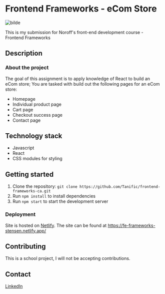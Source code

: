 # Frontend Frameworks - eCom Store

![bilde](https://github.com/user-attachments/assets/e63861ca-2705-4074-8a82-09457c9bbee6)

This is my submission for Noroff's front-end development course - Frontend Frameworks

## Description

### About the project
The goal of this assignment is to apply knowledge of React to build an eCom store;
You are tasked with build out the following pages for an eCom store:
- Homepage
- Individual product page
- Cart page
- Checkout success page
- Contact page

## Technology stack
- Javascript
- React
- CSS modules for styling

## Getting started
1. Clone the repository: `git clone https://github.com/Tanific/frontend-frameworks-ca.git`
2. Run `npm install` to install dependencies
3. Run `npm start` to start the development server

### Deployment
Site is hosted on [Netlify](https://netlify.com/).
The site can be found at https://fe-frameworks-stensen.netlify.app/

## Contributing
This is a school project, I will not be accepting contributions.

## Contact
[LinkedIn](https://www.linkedin.com/in/tonje-stensen)
